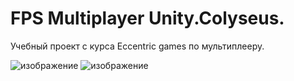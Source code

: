# FPS Multiplayer Unity.Colyseus.
Учебный проект с курса Eccentric games по мультиплееру.

![изображение](https://github.com/Olegsander78/Shooter_MP/assets/79563332/e30e9895-5b2d-47f9-801a-d81e40f7e70a)
![изображение](https://github.com/Olegsander78/Shooter_MP/assets/79563332/8cc53582-87d6-4f34-b65d-66991492ae15)

